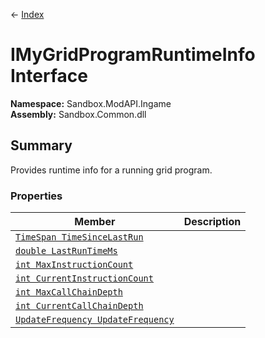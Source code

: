← [Index](index.md)
# IMyGridProgramRuntimeInfo Interface
**Namespace:** Sandbox.ModAPI.Ingame  
**Assembly:** Sandbox.Common.dll  
## Summary
Provides runtime info for a running grid program.
### Properties
|Member|Description|
|---|---|
|[`TimeSpan TimeSinceLastRun`](Sandbox.ModAPI.Ingame.TimeSinceLastRun.md)||
|[`double LastRunTimeMs`](Sandbox.ModAPI.Ingame.LastRunTimeMs.md)||
|[`int MaxInstructionCount`](Sandbox.ModAPI.Ingame.MaxInstructionCount.md)||
|[`int CurrentInstructionCount`](Sandbox.ModAPI.Ingame.CurrentInstructionCount.md)||
|[`int MaxCallChainDepth`](Sandbox.ModAPI.Ingame.MaxCallChainDepth.md)||
|[`int CurrentCallChainDepth`](Sandbox.ModAPI.Ingame.CurrentCallChainDepth.md)||
|[`UpdateFrequency UpdateFrequency`](Sandbox.ModAPI.Ingame.UpdateFrequency.md)||
